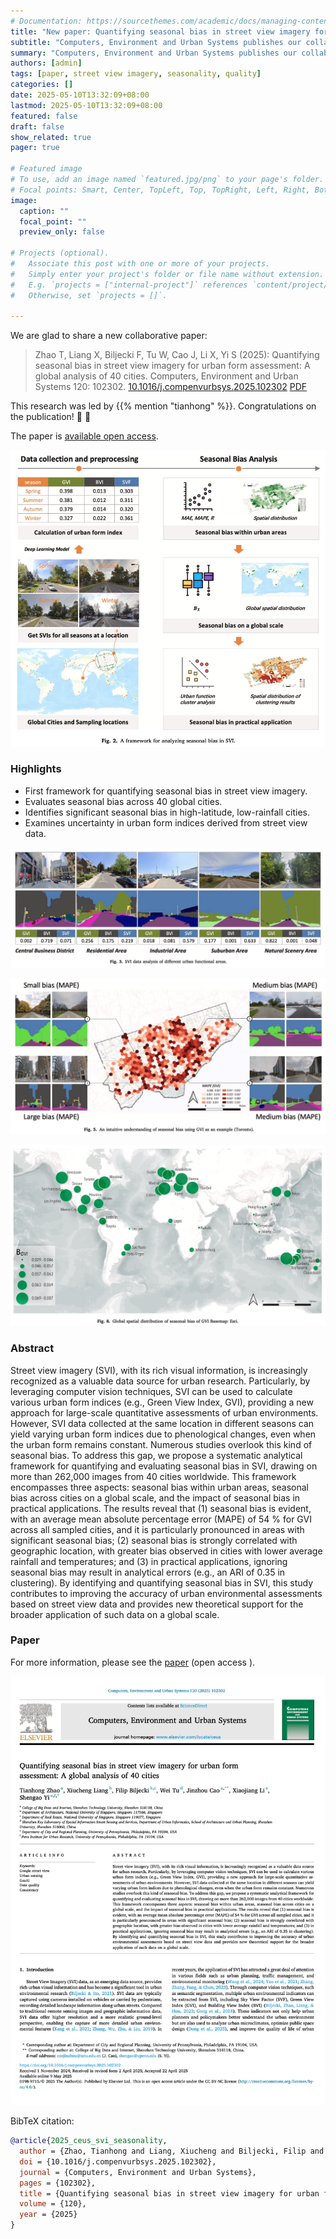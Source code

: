 ```yaml
---
# Documentation: https://sourcethemes.com/academic/docs/managing-content/
title: "New paper: Quantifying seasonal bias in street view imagery for urban form assessment"
subtitle: "Computers, Environment and Urban Systems publishes our collaborative paper that proposes a systematic analytical framework to characterise and evaluate seasonal bias using street-level images from 40 cities worldwide."
summary: "Computers, Environment and Urban Systems publishes our collaborative paper that proposes a systematic analytical framework to characterise and evaluate seasonal bias using street-level images from 40 cities worldwide."
authors: [admin]
tags: [paper, street view imagery, seasonality, quality]
categories: []
date: 2025-05-10T13:32:09+08:00
lastmod: 2025-05-10T13:32:09+08:00
featured: false
draft: false
show_related: true
pager: true

# Featured image
# To use, add an image named `featured.jpg/png` to your page's folder.
# Focal points: Smart, Center, TopLeft, Top, TopRight, Left, Right, BottomLeft, Bottom, BottomRight.
image:
  caption: ""
  focal_point: ""
  preview_only: false

# Projects (optional).
#   Associate this post with one or more of your projects.
#   Simply enter your project's folder or file name without extension.
#   E.g. `projects = ["internal-project"]` references `content/project/deep-learning/index.md`.
#   Otherwise, set `projects = []`.

---
```


We are glad to share a new collaborative paper:

> Zhao T, Liang X, Biljecki F, Tu W, Cao J, Li X, Yi S (2025): Quantifying seasonal bias in street view imagery for urban form assessment: A global analysis of 40 cities. Computers, Environment and Urban Systems 120: 102302. [<i class="ai ai-doi-square ai"></i> 10.1016/j.compenvurbsys.2025.102302](https://doi.org/10.1016/j.compenvurbsys.2025.102302) [<i class="far fa-file-pdf"></i> PDF](/publication/2025-ceus-svi-seasonality/2025-ceus-svi-seasonality.pdf)</i> <i class="ai ai-open-access-square ai"></i>

This research was led by {{% mention "tianhong" %}}.
Congratulations on the publication! :raised_hands: :clap:

The paper is [available open access](https://doi.org/10.1016/j.compenvurbsys.2025.102302).

![](1.png)

### Highlights

+ First framework for quantifying seasonal bias in street view imagery.
+ Evaluates seasonal bias across 40 global cities.
+ Identifies significant seasonal bias in high-latitude, low-rainfall cities.
+ Examines uncertainty in urban form indices derived from street view data.

![](2.png)

![](3.png)

![](4.png)

### Abstract

Street view imagery (SVI), with its rich visual information, is increasingly recognized as a valuable data source for urban research. Particularly, by leveraging computer vision techniques, SVI can be used to calculate various urban form indices (e.g., Green View Index, GVI), providing a new approach for large-scale quantitative assessments of urban environments. However, SVI data collected at the same location in different seasons can yield varying urban form indices due to phenological changes, even when the urban form remains constant. Numerous studies overlook this kind of seasonal bias. To address this gap, we propose a systematic analytical framework for quantifying and evaluating seasonal bias in SVI, drawing on more than 262,000 images from 40 cities worldwide. This framework encompasses three aspects: seasonal bias within urban areas, seasonal bias across cities on a global scale, and the impact of seasonal bias in practical applications. The results reveal that (1) seasonal bias is evident, with an average mean absolute percentage error (MAPE) of 54 % for GVI across all sampled cities, and it is particularly pronounced in areas with significant seasonal bias; (2) seasonal bias is strongly correlated with geographic location, with greater bias observed in cities with lower average rainfall and temperatures; and (3) in practical applications, ignoring seasonal bias may result in analytical errors (e.g., an ARI of 0.35 in clustering). By identifying and quantifying seasonal bias in SVI, this study contributes to improving the accuracy of urban environmental assessments based on street view data and provides new theoretical support for the broader application of such data on a global scale.

### Paper 

For more information, please see the [paper](/publication/2025-ceus-svi-seasonality/) (open access <i class="ai ai-open-access-square ai"></i>).

[![](page-one.png)](/publication/2025-ceus-svi-seasonality/)

BibTeX citation:
```bibtex
@article{2025_ceus_svi_seasonality,
  author = {Zhao, Tianhong and Liang, Xiucheng and Biljecki, Filip and Tu, Wei and Cao, Jinzhou and Li, Xiaojiang and Yi, Shengao},
  doi = {10.1016/j.compenvurbsys.2025.102302},
  journal = {Computers, Environment and Urban Systems},
  pages = {102302},
  title = {Quantifying seasonal bias in street view imagery for urban form assessment: A global analysis of 40 cities},
  volume = {120},
  year = {2025}
}
```
